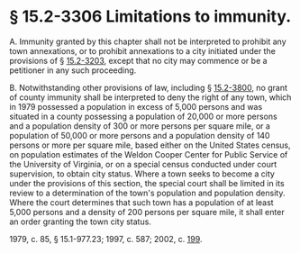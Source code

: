 # § 15.2-3306 Limitations to immunity.

<p>A. Immunity granted by this chapter shall not be interpreted to prohibit any town annexations, or to prohibit annexations to a city initiated under the provisions of § <a href='http://law.lis.virginia.gov/vacode/15.2-3203/'>15.2-3203</a>, except that no city may commence or be a petitioner in any such proceeding.</p><p>B. Notwithstanding other provisions of law, including § <a href='http://law.lis.virginia.gov/vacode/15.2-3800/'>15.2-3800</a>, no grant of county immunity shall be interpreted to deny the right of any town, which in 1979 possessed a population in excess of 5,000 persons and was situated in a county possessing a population of 20,000 or more persons and a population density of 300 or more persons per square mile, or a population of 50,000 or more persons and a population density of 140 persons or more per square mile, based either on the United States census, on population estimates of the Weldon Cooper Center for Public Service of the University of Virginia, or on a special census conducted under court supervision, to obtain city status. Where a town seeks to become a city under the provisions of this section, the special court shall be limited in its review to a determination of the town's population and population density. Where the court determines that such town has a population of at least 5,000 persons and a density of 200 persons per square mile, it shall enter an order granting the town city status.</p><p>1979, c. 85, § 15.1-977.23; 1997, c. 587; 2002, c. <a href='http://lis.virginia.gov/cgi-bin/legp604.exe?021+ful+CHAP0199'>199</a>.</p>